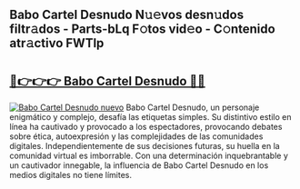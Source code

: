 ## Babo Cartel Desnudo N𝚞𝚎vos desn𝚞dos filtr𝚊dos - Parts-bLq F𝚘tos vid𝚎o - C𝚘ntenido atr𝚊ctivo FWTlp

# <h2><a href="http://mb37wt.tromn.icu/?c=Babo+Cartel+Desnudo">🔗👉👉👉 Babo Cartel Desnudo 🔗🔗</a></h2>

[![Babo Cartel Desnudo nuevo](https://i.imgur.com/pEAQMta.gif)](http://mb37wt.tromn.icu/?c=Babo+Cartel+Desnudo)
Babo Cartel Desnudo, un personaje enigmático y complejo, desafía las etiquetas simples. Su distintivo estilo en línea ha cautivado y provocado a los espectadores, provocando debates sobre ética, autoexpresión y las complejidades de las comunidades digitales. Independientemente de sus decisiones futuras, su huella en la comunidad virtual es imborrable. Con una determinación inquebrantable y un cautivador innegable, la influencia de Babo Cartel Desnudo en los medios digitales no tiene límites.
